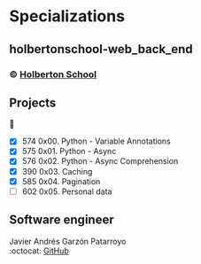 # Specializations
## holbertonschool-web_back_end
### :copyright: **[Holberton School](https://www.holbertonschool.com/)**

## Projects
:open_file_folder:
* [x] 574 0x00. Python - Variable Annotations
* [x] 575 0x01. Python - Async
* [x] 576 0x02. Python - Async Comprehension
* [x] 390 0x03. Caching
* [x] 585 0x04. Pagination
* [ ] 602 0x05. Personal data

## Software engineer
Javier Andrés Garzón Patarroyo  
:octocat: [GitHub](https://github.com/javierandresgp/)
